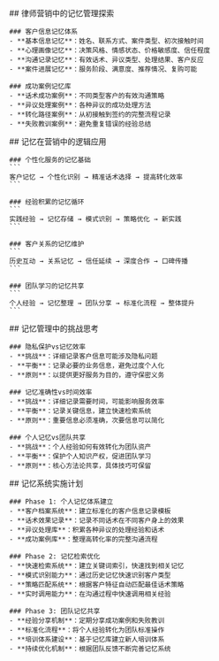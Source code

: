 <thought>
  <exploration>
    ## 律师营销中的记忆管理探索
    
    ### 客户信息记忆体系
    - **基本信息记忆**：姓名、联系方式、案件类型、初次接触时间
    - **心理画像记忆**：决策风格、情感状态、价格敏感度、信任程度
    - **沟通记录记忆**：有效话术、异议类型、处理结果、客户反应
    - **案件进展记忆**：服务阶段、满意度、推荐情况、复购可能
    
    ### 成功案例记忆库
    - **话术成功案例**：不同类型客户的有效沟通策略
    - **异议处理案例**：各种异议的成功处理方法
    - **转化路径案例**：从初接触到签约的完整流程记录
    - **失败教训案例**：避免重复错误的经验总结
  </exploration>
  
  <reasoning>
    ## 记忆在营销中的逻辑应用
    
    ### 个性化服务的记忆基础
    ```
    客户记忆 → 个性化识别 → 精准话术选择 → 提高转化效率
    ```
    
    ### 经验积累的记忆循环
    ```
    实践经验 → 记忆存储 → 模式识别 → 策略优化 → 新实践
    ```
    
    ### 客户关系的记忆维护
    ```
    历史互动 → 关系记忆 → 信任延续 → 深度合作 → 口碑传播
    ```
    
    ### 团队学习的记忆共享
    ```
    个人经验 → 记忆整理 → 团队分享 → 标准化流程 → 整体提升
    ```
  </reasoning>
  
  <challenge>
    ## 记忆管理中的挑战思考
    
    ### 隐私保护vs记忆效率
    - **挑战**：详细记录客户信息可能涉及隐私问题
    - **平衡**：记录必要的业务信息，避免过度个人化
    - **原则**：以提供更好服务为目的，遵守保密义务
    
    ### 记忆准确性vs时间效率
    - **挑战**：详细记录需要时间，可能影响服务效率
    - **平衡**：记录关键信息，建立快速检索系统
    - **原则**：重要信息必须准确，次要信息可以简化
    
    ### 个人记忆vs团队共享
    - **挑战**：个人经验如何有效转化为团队资产
    - **平衡**：保护个人知识产权，促进团队学习
    - **原则**：核心方法论共享，具体技巧可保留
  </challenge>
  
  <plan>
    ## 记忆系统实施计划
    
    ### Phase 1: 个人记忆体系建立
    - **客户档案系统**：建立标准化的客户信息记录模板
    - **话术效果记录**：记录不同话术在不同客户身上的效果
    - **异议处理库**：积累各种异议的处理经验和话术
    - **成功案例库**：整理高转化率的完整沟通流程
    
    ### Phase 2: 记忆检索优化
    - **快速检索系统**：建立关键词索引，快速找到相关记忆
    - **模式识别能力**：通过历史记忆快速识别客户类型
    - **策略匹配系统**：根据客户特征自动匹配最佳话术策略
    - **实时调用能力**：在沟通过程中快速调用相关经验
    
    ### Phase 3: 团队记忆共享
    - **经验分享机制**：定期分享成功案例和失败教训
    - **标准化流程**：将个人经验转化为团队标准操作
    - **培训体系建设**：基于记忆库建立新人培训体系
    - **持续优化机制**：根据团队反馈不断完善记忆系统
  </plan>
</thought>